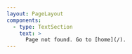 ```yaml
---
layout: PageLayout
components:
  - type: TextSection
    text: >
      Page not found. Go to [home](/).
---
```

